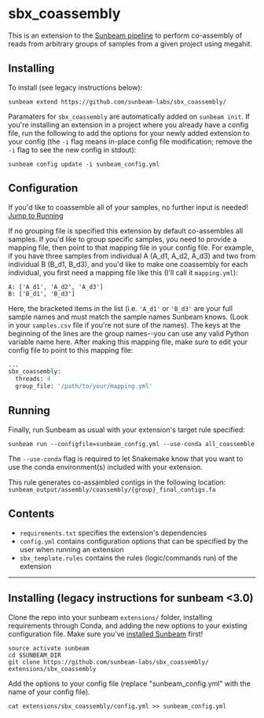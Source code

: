 # sbx_coassembly
This is an extension to the [Sunbeam pipeline](https://github.com/sunbeam-labs/sunbeam) to perform co-assembly of reads from arbitrary groups of samples from a given project using megahit.

## Installing

To install (see legacy instructions below):

    sunbeam extend https://github.com/sunbeam-labs/sbx_coassembly/

Paramaters for `sbx_coassembly` are automatically added on `sunbeam init`. If you're installing an extension in a project where you already have a config file, run the following to add the options for your newly added extension to your config (the `-i` flag means in-place config file modification; remove the `-i` flag to see the new config in stdout):

    sunbeam config update -i sunbeam_config.yml

## Configuration

If you'd like to coassemble all of your samples, no further input is needed! [Jump to Running](https://github.com/sunbeam-labs/sbx_coassembly#running)

If no grouping file is specified this extension by default co-assembles all samples. If you'd like to group specific samples, you need to provide a mapping file, then point to that mapping file in your config file. For example, if you have three samples from individual A (A_d1, A_d2, A_d3) and two from individual B (B_d1, B_d3), and you'd like to make one coassembly for each individual, you first need a mapping file like this (I'll call it `mapping.yml`):

    A: ['A_d1', 'A_d2', 'A_d3']
    B: ['B_d1', 'B_d3']

Here, the bracketed items in the list (i.e. `'A_d1'` or `'B_d3'` are your full sample names and must match the sample names Sunbeam knows. (Look in your `samples.csv` file if you're not sure of the names). The keys at the beginning of the lines are the group names--you can use any valid Python variable name here. After making this mapping file, make sure to edit your config file to point to this mapping file:

```python
...
sbx_coassembly:
  threads: 4
  group_file: '/path/to/your/mapping.yml'
```

## Running

Finally, run Sunbeam as usual with your extension's target rule specified:

    sunbeam run --configfile=sunbeam_config.yml --use-conda all_coassemble

The `--use-conda` flag is required to let Snakemake know that you want to use the conda environment(s) included with your extension.

This rule generates co-assambled contigs in the following location: `sunbeam_output/assembly/coassembly/{group}_final_contigs.fa`

## Contents

 - `requirements.txt` specifies the extension's dependencies
 - `config.yml` contains configuration options that can be specified by the user when running an extension
 - `sbx_template.rules` contains the rules (logic/commands run) of the extension
 
------

## Installing (legacy instructions for sunbeam <3.0)

Clone the repo into your sunbeam `extensions/` folder, installing requirements through Conda, and adding the new options to your existing configuration file. Make sure you've [installed Sunbeam](https://sunbeam.readthedocs.io/en/latest/quickstart.html) first!

    source activate sunbeam
    cd $SUNBEAM_DIR
    git clone https://github.com/sunbeam-labs/sbx_coassembly/ extensions/sbx_coassembly

Add the options to your config file (replace "sunbeam_config.yml" with the name of your config file).

    cat extensions/sbx_coassembly/config.yml >> sunbeam_config.yml


